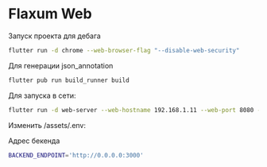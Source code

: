 # Flaxum Web

Запуск проекта для дебага

```sh
flutter run -d chrome --web-browser-flag "--disable-web-security"
```

Для генерации json_annotation 

```bash
flutter pub run build_runner build
```

Для запуска в сети:

```sh
flutter run -d web-server --web-hostname 192.168.1.11 --web-port 8080 --web-browser-flag "--disable-web-security"
```

Изменить /assets/.env:

Адрес бекенда
```sh
BACKEND_ENDPOINT='http://0.0.0.0:3000'
```